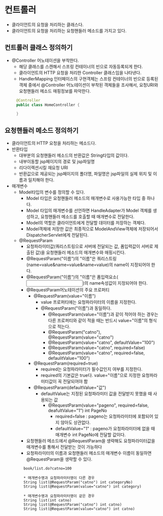 # 컨트롤러
- 클라이언트의 요청을 처리하는 클래스다.
- 클라이언트의 요청을 처리하는 요청핸들러 메소드를 가지고 있다.

## 컨트롤러 클래스 정의하기
- @Controller 어노테이션을 부착한다.
  - 해당 클래스를 스캔해서 스프링 컨테이너의 빈으로 자동등록되게 한다.
  - 클라이언트의 HTTP 요청을 처리한 Controller 클래스임을 나타낸다.
  - HandlerMapping 인터페이스의 구현객체는 스프링 컨테이너의 빈으로 등록된 객체 중에서 @Controller 어노테이션이 부착된 객체들을 조사해서, 요청URI와 요청핸들러 메소드 매핑정보를 파악한다.
  ```java
    @Controller
    public class HomeController {
    
    }
  ```

## 요청핸들러 메소드 정의하기
- 클라이언트의 HTTP 요청을 처리하는 메소드다.
- 반환타입
  - 대부분의 요청핸들러 메소드의 반환값은 String타입의 값이다.
  - 내부이동할 jsp페이지의 경로 및 jsp파일명
  - 리다이렉션시킬 재요청 URI
  - 반환값으로 제공되는 jsp페이지의 폴더명, 파일명은 jsp파일의 실제 위치 및 이름과 일치해야 한다.
- 매개변수
  - Model타입의 변수를 정의할 수 있다.
    - Model 타입은 요청핸들러 메소드의 매개변수로 사용가능한 타입 중 하나다.
    - Model 타입의 매개변수를 선언하면 HandleAdapter가 Model 객체를 생성하고, 요청핸들러 메소드를 호출할 때 매개변수로 전달한다.
    - Model의 역할은 클라이언트에게 전달할 데이터를 저장하는 객체다.
    - Model객체에 저장한 값은 최종적으로 ModelAndView객체에 저장되어서 DispatcherServlet에게 전달된다.
  - @RequestParam
	  - 요청파라미터값(쿼리스트링으로 서버에 전달되는 값, 폼입력값이 서버로 제출된 값)을 요청핸들러 메소드의 매개변수와 매핑시킨다.
    - @RequestParam("이름")의 "이름"은 쿼리스트링(name=value&name=value&name=value)의 name이 지정되어야 한다.
    - @RequestParam("이름")의 "이름"은 폼입력요소(<input name="userName" />)의 name속성값이 지정되어야 한다.
    - @RequestParam어노테이션의 주요 프로퍼티
      - @RequestParam(value="이름")
        - value 프로퍼티에는 요청파라미터의 이름을 지정한다.
        - @RequestParam("이름")과 동일하다.
	      - @RequestParam(value="이름")과 같이 적어야 하는 경우는 다른 프로퍼티와 같이 적을 때는 반드시 value="이름"의 형식으로 적는다.
          - @RequestParam("catno"), @RequestParam(value="catno")
          - @RequestParam(value="catno", defaultValue="100")
          - @RequestParam(value="catno", required=false)
          - @RequestParam(value="catno", required=false, defaulitValue="100")
      - @RequestParam(required=true)
        - required는 요청파라미터가 필수값인지 여부를 지정한다.
        - required의 기본값은 true다. value="이름"으로 지정한 요청파라미터값이 꼭 전달되어야 함
      - @RequestParam(defaultValue="값")
        - defaultValue는 지정된 요청파라미터 값을 전달받지 못했을 때 사용되는 값
          - @RequestParam(value="pageno", required=false, deafultValue="1") int PageNo
            - required=false : pageno는 요청파라미터에 포함되어 있지 않아도 상관없다. 
            - defaultValue="1" : pageno가 요청파라미터에 없을 때 매개변수 int PageNo에 전달할 값이다.
    - 요청핸들러 메소드에서 @RequestParam을 생략해도 요청파라미터값을 매개변수를 통해서 전달받는 것이 가능하다
    - 요청파라미터의 이름과 요청핸들러 메소드의 매개변수 이름이 동일하면 @RequestParam을 생략할 수 있다.
    ```
      book/list.do?catno=100
      
      * 매개변수명과 요청파라미터명이 다른 경우
      String list(@RequestParam("catno") int categoryNo)
      String list(@RequestParam(value="catno") int category)
      
      * 매개변수명과 요청파라미터명이 같은 경우
      String list(int catno)
      String list(@RequestParam("catno") int catno)
      String list(@RequestParam(value="catno") int catno)
    ```
